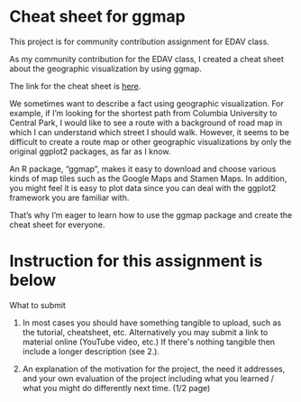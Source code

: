 # Cheat sheet for ggmap
This project is for community contribution assignment for EDAV class.

As my community contribution for the EDAV class, I created a cheat sheet about the geographic visualization by using ggmap.

The link for the cheat sheet is [here](https://github.com/Yuta555/ggmap_cheatsheet/blob/main/ggmap_cheatsheet.pdf).


We sometimes want to describe a fact using geographic visualization. For example, if I’m looking for the shortest path from Columbia University to Central Park, I would like to see a route with a background of road map in which I can understand which street I should walk. However, it seems to be difficult to create a route map or other geographic visualizations by only the original ggplot2 packages, as far as I know.

An R package, “ggmap”, makes it easy to download and choose various kinds of map tiles such as the Google Maps and Stamen Maps. In addition, you might feel it is easy to plot data since you can deal with the ggplot2 framework you are familiar with.

That’s why I’m eager to learn how to use the ggmap package and create the cheat sheet for everyone.


Instruction for this assignment is below
======
What to submit
1. In most cases you should have something tangible to upload, such as the tutorial, cheatsheet, etc.  Alternatively you may submit a link to material online (YouTube video, etc.) If there's nothing tangible then include a longer description (see 2.).

2. An explanation of the motivation for the project, the need it addresses, and your own evaluation of the project including what you learned / what you might do differently next time. (1/2 page)
